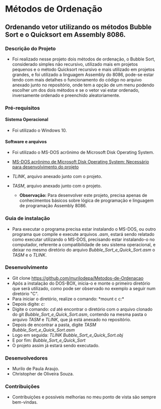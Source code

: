 # Métodos de Ordenação

## Ordenando vetor utilizando os métodos Bubble Sort e o Quicksort em Assembly 8086.

### Descrição do Projeto
* Foi realizado nesse projeto dois métodos de ordenação, o Bubble Sort, considerado simples não recursivo, utilizado mais em projetos pequenos e o método Quicksort recursivo e mais utilizado em projetos grandes, e foi utilizado a linguagem Assembly do 8086, pode-se estar lendo com mais detalhes o funcionamento do código no arquivo anexado junto no repositório, onde tem a opção de um menu podendo escolher um dos dois métodos e se o vetor vai estar ordenado, inversamente ordenado e preenchido aleatoriamente.

### Pré-requisitos

 #### Sistema Operacional
* Foi utilizado o Windows 10.

#### Software e arquivos
* Foi utilizado o MS-DOS acrônimo de Microsoft Disk Operating System.
* <a> [MS-DOS acrônimo de Microsoft Disk Operating System: Necessário para desenvolvimento do projeto](https://blogs.technet.microsoft.com/microsoft_blog/2014/03/25/microsoft-makes-source-code-for-ms-dos-and-word-for-windows-available-to-public/)
 * *TLINK*, arquivo anexado junto com o projeto.
 * *TASM*, arquivo anexado junto com o projeto.
  
   * **Observação:** Para desenvolver este projeto, precisa apenas de conhecimentos básicos sobre lógica de programação e linguagem de programação Assembly 8086.

### Guia de instalação
* Para executar o programa precisa estar instalando o MS-DOS, ou outro programa que compile e execute arquivos *.asm*, estará sendo relatado como executar utilizando o MS-DOS, precisando estar instalando-o no computador, referente a compatibilidade de seu sistema operacional, e deixar no mesmo diretório do arquivo *Bubble_Sort_e_Quick_Sort.asm* o *TASM* e o *TLINK*. 

### Desenvolvimento
* Git clone https://github.com/murilodepa/Metodos-de-Ordenacao
* Após a instalação do DOS-BOX, inicia-o e monte o primeiro diretório que será utilizado, como pode ser observado no exemplo a seguir num diretório "C". 
* Para iniciar o diretório, realize o comando: *mount c c:\*
* Depois digite: *c:*
* Digite o comando: *cd* até encontrar o diretório com o arquivo clonado do git *Bubble_Sort_e_Quick_Sort.asm*, contendo na mesma pasta o arquivo *TASM* e *TLINK*, que já está anexado no repositório.
* Depois de encontrar a pasta, digite _TASM Bubble_Sort_e_Quick_Sort.asm_
* Logo em seguida: *TLINK Bubble_Sort_e_Quick_Sort.obj*
* E por fim: *Bubble_Sort_e_Quick_Sort*
* O projeto assim já estará sendo executado.

### Desenvolvedores
* Murilo de Paula Araujo.
* Christopher de Oliveira Souza.

 ### Contribuições
* Contribuições e possíveis melhorias no meu ponto de vista são sempre bem-vindas.
